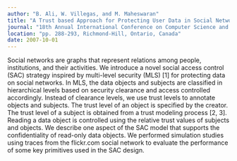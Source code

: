 ```yaml
---
author: "B. Ali, W. Villegas, and M. Maheswaran"
title: "A Trust based Approach for Protecting User Data in Social Networks"
journal: "18th Annual International Conference on Computer Science and Software Engineering (CASCON '07)"
location: "pp. 288-293, Richmond-Hill, Ontario, Canada"
date: 2007-10-01
---
```

Social networks are graphs that represent relations among people, institutions, and their activities. We introduce a novel social access control (SAC) strategy inspired by multi-level security (MLS) [1] for protecting data on social networks. In MLS, the data objects and subjects are classified in hierarchical levels based on security clearance and access controlled accordingly. Instead of clearance levels, we use trust levels to annotate objects and subjects. The trust level of an object is specified by the creator. The trust level of a subject is obtained from a trust modeling process [2, 3]. Reading a data object is controlled using the relative trust values of subjects and objects. We describe one aspect of the SAC model that supports the confidentiality of read-only data objects. We performed simulation studies using traces from the flickr.com social network to evaluate the performance of some key primitives used in the SAC design.